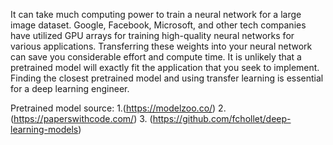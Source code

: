 It can take much computing power to train a neural network for a large image dataset. Google, Facebook, Microsoft, and other tech companies have utilized GPU arrays for training high-quality neural networks for various applications. Transferring these weights into your neural network can save you considerable effort and compute time. It is unlikely that a pretrained model will exactly fit the application that you seek to implement. Finding the closest pretrained model and using transfer learning is essential for a deep learning engineer.

Pretrained model source:
1.(https://modelzoo.co/)
2.(https://paperswithcode.com/)
3. (https://github.com/fchollet/deep-learning-models)
